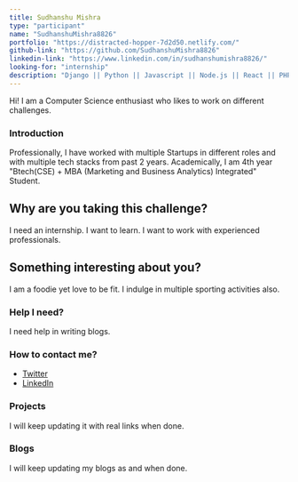 ```yaml
---
title: Sudhanshu Mishra
type: "participant"
name: "SudhanshuMishra8826"
portfolio: "https://distracted-hopper-7d2d50.netlify.com/"
github-link: "https://github.com/SudhanshuMishra8826"
linkedin-link: "https://www.linkedin.com/in/sudhanshumishra8826/"
looking-for: "internship"
description: "Django || Python || Javascript || Node.js || React || PHP || Flask"
---
```


Hi! I am a Computer Science enthusiast who likes to work on different challenges. 

### Introduction

Professionally, I have worked with multiple Startups in different roles and with multiple tech stacks from past 2 years. Academically, I am 4th year "Btech(CSE) + MBA (Marketing and Business Analytics) Integrated" Student.

## Why are you taking this challenge?

I need an internship.
I want to learn.
I want to work with experienced professionals. 

## Something interesting about you?

I am a foodie yet love to be fit.
I indulge in multiple sporting activities also.

### Help I need?

I need help in writing blogs.

### How to contact me?

- [Twitter](https://twitter.com/Sudhanshu_221)
- [LinkedIn](https://www.linkedin.com/in/sudhanshumishra8826/)

### Projects

I will keep updating it with real links when done.


### Blogs

I will keep updating my blogs as and when done.
